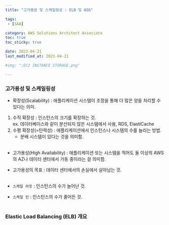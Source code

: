 ```yaml
---
title: "고가용성 및 스케일링성 : ELB 및 ASG"

tags:
 - [SAA]

category: AWS Solutions Architect Associate
toc: true
toc_sticky: true

date: 2023-04-21
last_modified_at: 2023-04-21

#img: ":EC2 INSTANCE STORAGE.png"

---
```


<!-- outline-start -->

### 고가용성 및 스케일링성<br/>

- 확장성(Scalability) : 애플리케이션 시스템이 조정을 통해 더 많은 양을 처리할 수 있다는 의미.<br/>
1. 수직 확장성 : 인스턴스의 크기를 확장하는 것.<br/>
    ex. 데이터베이스와 같이 분산되지 않은 시스템에서 사용, RDS, ElastiCache<br/>
2. 수평 확장성(=탄력성) : 애플리케이션에서 인스턴스나 시스템의 수를 늘리는 방법.<br/>
    - 분배 시스템이 있다는 것을 의미함.<br/><br/>

- 고가용성(High Availability) : 애플리케이션 또는 시스템을 적어도 둘 이상의 AWS의 AZ나 데이터 센터에서 가동 중이라는 걸 의미함.<br/>
- 고가용성의 목표 : 데이터 센터에서의 손실에서 살아남는 것.<br/><br/>

- `스케일 아웃` : 인스턴스의 수가 늘어난 것.<br/>
- `스케일 인` : 인스턴스의 수가 줄어든 것.<br/><br/>

### Elastic Load Balancing (ELB) 개요<br/>




